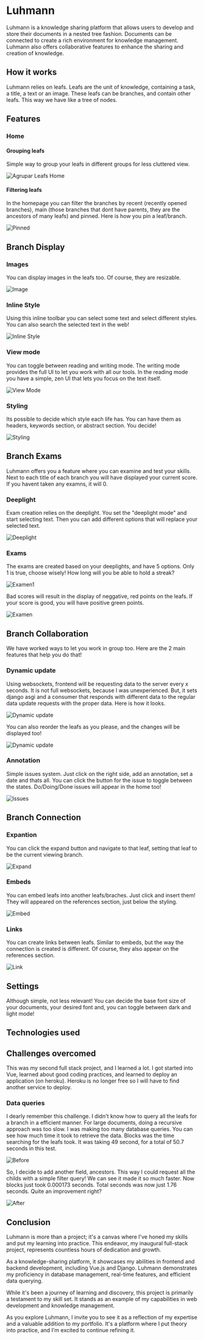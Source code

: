 # Luhmann

Luhmann is a knowledge sharing platform that allows users to develop and store their documents in a nested tree fashion. Documents can be connected to create a rich environment for knowledge management. Luhmann also offers collaborative features to enhance the sharing and creation of knowledge.

## How it works

Luhmann relies on leafs. Leafs are the unit of knowledge, containing a task, a title, a text or an image. These leafs can be branches, and contain other leafs. This way we have like a tree of nodes.

## Features

### Home

#### Grouping leafs

Simple way to group your leafs in different groups for less cluttered view.

![Agrupar Leafs Home](assets/Agrupar_Leafs_Home.gif)

#### Filtering leafs

In the homepage you can filter the branches by recent (recently opened branches), main (those branches that dont have parents, they are the ancestors of many leafs) and pinned.
Here is how you pin a leaf/branch.

![Pinned](assets/Pinned.gif)

## Branch Display

### Images

You can display images in the leafs too. Of course, they are resizable.

![Image](assets/Image.gif)

### Inline Style

Using this inline toolbar you can select some text and select different styles. You can also search the selected text in the web!

![Inline Style](assets/Inline_Style.gif)

### View mode

You can toggle between reading and writing mode. The writing mode provides the full UI to let you work with all our tools. In the reading mode you have a simple, zen UI that lets you focus on the text itself.

![View Mode](assets/Mode.gif)

### Styling

Its possible to decide which style each life has. You can have them as headers, keywords section, or abstract section. You decide!

![Styling](assets/Styling.gif)

## Branch Exams

Luhmann offers you a feature where you can examine and test your skills. Next to each title of each branch you will have displayed your current score. If you havent taken any examns, it will 0.

### Deeplight

Exam creation relies on the deeplight. You set the "deeplight mode" and start selecting text. Then you can add different options that will replace your selected text.

![Deeplight](assets/Deeplight.gif)

### Exams

The exams are created based on your deeplights, and have 5 options. Only 1 is true, choose wisely! How long will you be able to hold a streak?

![Examen1](assets/Examen1.gif)

Bad scores will result in the display of neggative, red points on the leafs. If your score is good, you will have positive green points.

![Examen](assets/Examen.gif)

## Branch Collaboration

We have worked ways to let you work in group too. Here are the 2 main features that help you do that!

### Dynamic update

Using websockets, frontend will be requesting data to the server every x seconds. It is not full websockets, because I was unexperienced. But, it sets django asgi and a consumer that responds with different data to the regular data update requests with the proper data. Here is how it looks.

![Dynamic update](assets/Dynamic_update.gif)

You can also reorder the leafs as you please, and the changes will be displayed too!

![Dynamic update](assets/Dynamic_update1.gif)

### Annotation

Simple issues system. Just click on the right side, add an annotation, set a date and thats all. You can click the button for the issue to toggle between the states. Do/Doing/Done issues will appear in the home too!

![Issues](assets/Issues.gif)

## Branch Connection

### Expantion

You can click the expand button and navigate to that leaf, setting that leaf to be the current viewing branch.

![Expand](assets/Expand.gif)

### Embeds

You can embed leafs into another leafs/braches. Just click and insert them! They will appeared on the references section, just below the styling.

![Embed](assets/Embed.gif)

### Links

You can create links between leafs. Similar to embeds, but the way the connection is created is different. Of course, they also appear on the references section.

![Link](assets/Link.gif)

## Settings

Although simple, not less relevant! You can decide the base font size of your documents, your desired font and, you can toggle between dark and light mode!

## Technologies used


## Challenges overcomed

This was my second full stack project, and I learned a lot. I got started into Vue, learned about good coding practices, and learned to deploy an application (on heroku). Heroku is no longer free so I will have to find another service to deploy.

### Data queries

I dearly remember this challenge. I didn't know how to query all the leafs for a branch in a efficient manner. For large documents, doing a recursive approach was too slow. I was making too many database queries. You can see how much time it took to retrieve the data. Blocks was the time searching for the leafs took. It was taking 49 second, for a total of 50.7 seconds in this test.

![Before](assets/Before.png)

So, I decide to add another field, ancestors. This way I could request all the childs with a simple filter query! We can see it made it so much faster. Now blocks just took 0.000173 seconds. Total seconds was now just 1.76 seconds. Quite an improvement right?

![After](assets/After.png)


## Conclusion

Luhmann is more than a project; it's a canvas where I've honed my skills and put my learning into practice. This endeavor, my inaugural full-stack project, represents countless hours of dedication and growth.

As a knowledge-sharing platform, it showcases my abilities in frontend and backend development, including Vue.js and Django. Luhmann demonstrates my proficiency in database management, real-time features, and efficient data querying.

While it's been a journey of learning and discovery, this project is primarily a testament to my skill set. It stands as an example of my capabilities in web development and knowledge management.

As you explore Luhmann, I invite you to see it as a reflection of my expertise and a valuable addition to my portfolio. It's a platform where I put theory into practice, and I'm excited to continue refining it.

